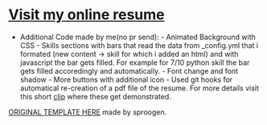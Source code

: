 # [Visit my online resume](https://haki-malai.github.io/cv/)

- Additional Code made by me(no pr send):
      - Animated Background with CSS
      - Skills sections with bars that read the data from _config.yml that i formated (new content -> skill for which i added an html) and with javascript the bar gets filled. For example for 7/10 python skill the bar gets filled accoredingly and automatically.
      - Font change and font shadow
      - More buttons with additional icon
      - Used git hooks for automatical re-creation of a pdf file of the resume. For more details visit this short [clip](https://asciinema.org/a/412412) where these get demonstrated.

[ORIGINAL TEMPLATE HERE](https://github.com/sproogen/modern-resume-theme) made by sproogen.
